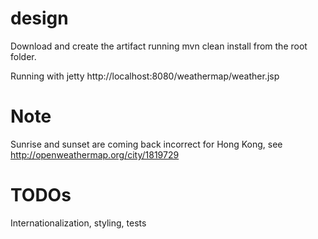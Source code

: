 # design
Download and create the artifact running mvn clean install from the root folder.

Running with jetty  http://localhost:8080/weathermap/weather.jsp

# Note
Sunrise and sunset are coming back incorrect for Hong Kong, see http://openweathermap.org/city/1819729


# TODOs
Internationalization, styling, tests

